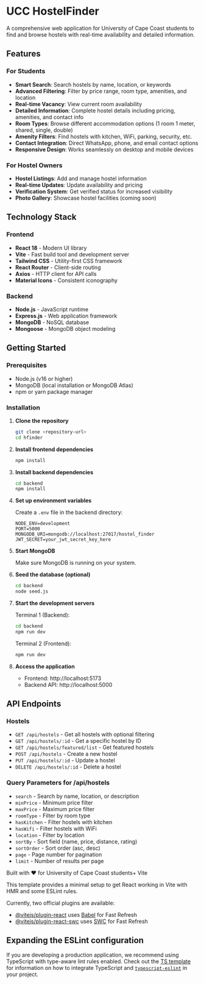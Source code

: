 # UCC HostelFinder

A comprehensive web application for University of Cape Coast students to find and browse hostels with real-time availability and detailed information.

## Features

### For Students
- **Smart Search**: Search hostels by name, location, or keywords
- **Advanced Filtering**: Filter by price range, room type, amenities, and location
- **Real-time Vacancy**: View current room availability
- **Detailed Information**: Complete hostel details including pricing, amenities, and contact info
- **Room Types**: Browse different accommodation options (1 room 1 meter, shared, single, double)
- **Amenity Filters**: Find hostels with kitchen, WiFi, parking, security, etc.
- **Contact Integration**: Direct WhatsApp, phone, and email contact options
- **Responsive Design**: Works seamlessly on desktop and mobile devices

### For Hostel Owners
- **Hostel Listings**: Add and manage hostel information
- **Real-time Updates**: Update availability and pricing
- **Verification System**: Get verified status for increased visibility
- **Photo Gallery**: Showcase hostel facilities (coming soon)

## Technology Stack

### Frontend
- **React 18** - Modern UI library
- **Vite** - Fast build tool and development server
- **Tailwind CSS** - Utility-first CSS framework
- **React Router** - Client-side routing
- **Axios** - HTTP client for API calls
- **Material Icons** - Consistent iconography

### Backend
- **Node.js** - JavaScript runtime
- **Express.js** - Web application framework
- **MongoDB** - NoSQL database
- **Mongoose** - MongoDB object modeling

## Getting Started

### Prerequisites
- Node.js (v16 or higher)
- MongoDB (local installation or MongoDB Atlas)
- npm or yarn package manager

### Installation

1. **Clone the repository**
   ```bash
   git clone <repository-url>
   cd hfinder
   ```

2. **Install frontend dependencies**
   ```bash
   npm install
   ```

3. **Install backend dependencies**
   ```bash
   cd backend
   npm install
   ```

4. **Set up environment variables**
   
   Create a `.env` file in the backend directory:
   ```env
   NODE_ENV=development
   PORT=5000
   MONGODB_URI=mongodb://localhost:27017/hostel_finder
   JWT_SECRET=your_jwt_secret_key_here
   ```

5. **Start MongoDB**
   
   Make sure MongoDB is running on your system.

6. **Seed the database (optional)**
   ```bash
   cd backend
   node seed.js
   ```

7. **Start the development servers**
   
   Terminal 1 (Backend):
   ```bash
   cd backend
   npm run dev
   ```
   
   Terminal 2 (Frontend):
   ```bash
   npm run dev
   ```

8. **Access the application**
   - Frontend: http://localhost:5173
   - Backend API: http://localhost:5000

## API Endpoints

### Hostels
- `GET /api/hostels` - Get all hostels with optional filtering
- `GET /api/hostels/:id` - Get a specific hostel by ID
- `GET /api/hostels/featured/list` - Get featured hostels
- `POST /api/hostels` - Create a new hostel
- `PUT /api/hostels/:id` - Update a hostel
- `DELETE /api/hostels/:id` - Delete a hostel

### Query Parameters for /api/hostels
- `search` - Search by name, location, or description
- `minPrice` - Minimum price filter
- `maxPrice` - Maximum price filter
- `roomType` - Filter by room type
- `hasKitchen` - Filter hostels with kitchen
- `hasWifi` - Filter hostels with WiFi
- `location` - Filter by location
- `sortBy` - Sort field (name, price, distance, rating)
- `sortOrder` - Sort order (asc, desc)
- `page` - Page number for pagination
- `limit` - Number of results per page

Built with ❤️ for University of Cape Coast students+ Vite

This template provides a minimal setup to get React working in Vite with HMR and some ESLint rules.

Currently, two official plugins are available:

- [@vitejs/plugin-react](https://github.com/vitejs/vite-plugin-react/blob/main/packages/plugin-react) uses [Babel](https://babeljs.io/) for Fast Refresh
- [@vitejs/plugin-react-swc](https://github.com/vitejs/vite-plugin-react/blob/main/packages/plugin-react-swc) uses [SWC](https://swc.rs/) for Fast Refresh

## Expanding the ESLint configuration

If you are developing a production application, we recommend using TypeScript with type-aware lint rules enabled. Check out the [TS template](https://github.com/vitejs/vite/tree/main/packages/create-vite/template-react-ts) for information on how to integrate TypeScript and [`typescript-eslint`](https://typescript-eslint.io) in your project.
